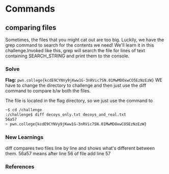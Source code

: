 # Commands

## comparing files
Sometimes, the files that you might cat out are too big. Luckily, we have the grep command to search for the contents we need! We'll learn it in this challenge.Invoked like this, grep will search the file for lines of text containing SEARCH_STRING and print them to the console.

### Solve
**Flag:** `pwn.college{kcdE9CYNVy9jKww1G-3nRVic7SN.01MwMDOxwCO5EzNzEzW}`
WE have to change the directory to challenge and then just use the diff command to compare b/w both the files.

The file is located in the flag directory, so we just use the command to 
```bash
~$ cd /challenge
:/challenge$ diff decoys_only.txt decoys_and_real.txt
56a57
> pwn.college{kcdE9CYNVy9jKww1G-3nRVic7SN.01MwMDOxwCO5EzNzEzW}
```

### New Learnings
diff compares two files line by line and shows what's different between them.
56a57 means after line 56 of file add line 57 
### References 

